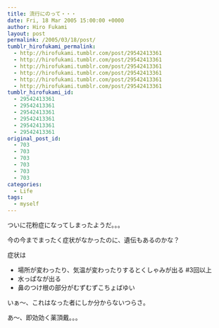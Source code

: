 ```yaml
---
title: 流行にのって・・・
date: Fri, 18 Mar 2005 15:00:00 +0000
author: Hiro Fukami
layout: post
permalink: /2005/03/18/post/
tumblr_hirofukami_permalink:
  - http://hirofukami.tumblr.com/post/29542413361
  - http://hirofukami.tumblr.com/post/29542413361
  - http://hirofukami.tumblr.com/post/29542413361
  - http://hirofukami.tumblr.com/post/29542413361
  - http://hirofukami.tumblr.com/post/29542413361
  - http://hirofukami.tumblr.com/post/29542413361
tumblr_hirofukami_id:
  - 29542413361
  - 29542413361
  - 29542413361
  - 29542413361
  - 29542413361
  - 29542413361
original_post_id:
  - 703
  - 703
  - 703
  - 703
  - 703
  - 703
categories:
  - Life
tags:
  - myself
---
```

<div class="section">
  <p>
    ついに花粉症になってしまったようだ。。。
  </p>
  
  <p>
    今の今までまったく症状がなかったのに、遺伝もあるのかな？
  </p>
  
  <p>
    症状は
  </p>
  
  <ul>
    <li>
      場所が変わったり、気温が変わったりするとくしゃみが出る #3回以上
    </li>
    <li>
      水っぱなが出る
    </li>
    <li>
      鼻のつけ根の部分がむずむずこちょばゆい
    </li>
  </ul>
  
  <p>
    いぁ～、これはなった者にしか分からないつらさ。
  </p>
  
  <p>
    あ～、即効効く薬頂戴。。。
  </p>
</div>